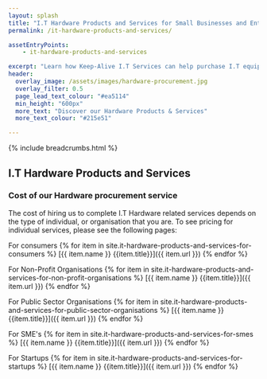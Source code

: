 ```yaml
---
layout: splash
title: "I.T Hardware Products and Services for Small Businesses and Enterprises"
permalink: /it-hardware-products-and-services/

assetEntryPoints:
    - it-hardware-products-and-services

excerpt: "Learn how Keep-Alive I.T Services can help purchase I.T equipment that's appropriate for your business with our I.T hardware procurement service."
header:
  overlay_image: /assets/images/hardware-procurement.jpg
  overlay_filter: 0.5 
  page_lead_text_colour: "#ea5114"
  min_height: "600px"
  more_text: "Discover our Hardware Products & Services"
  more_text_colour: "#215e51"

---
```


{% include breadcrumbs.html %}

## <i class="fas fa-microchip page-title-icon" aria-hidden="true"></i> I.T Hardware Products and Services

### Cost of our Hardware procurement service
The cost of hiring us to complete I.T Hardware related services depends on the type of individual, or organisation that you are. To see pricing for individual services, please see the following pages:

For consumers
{% for item in site.it-hardware-products-and-services-for-consumers %}
[{{ item.name }} {{item.title}}]({{ item.url }})
{% endfor %}

For Non-Profit Organisations
{% for item in site.it-hardware-products-and-services-for-non-profit-organisations %}
[{{ item.name }} {{item.title}}]({{ item.url }})
{% endfor %}

For Public Sector Organisations
{% for item in site.it-hardware-products-and-services-for-public-sector-organisations %}
[{{ item.name }} {{item.title}}]({{ item.url }})
{% endfor %}

For SME's
{% for item in site.it-hardware-products-and-services-for-smes %}
[{{ item.name }} {{item.title}}]({{ item.url }})
{% endfor %}

For Startups
{% for item in site.it-hardware-products-and-services-for-startups %}
[{{ item.name }} {{item.title}}]({{ item.url }})
{% endfor %}

